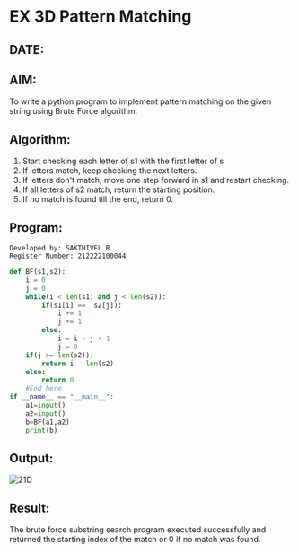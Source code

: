 # EX 3D Pattern Matching
## DATE:
## AIM:
To write a python program to implement pattern matching on the given string using Brute Force algorithm.

## Algorithm:

1. Start checking each letter of s1 with the first letter of s
2. If letters match, keep checking the next letters.
3. If letters don't match, move one step forward in s1 and restart checking.
4. If all letters of s2 match, return the starting position.
5. If no match is found till the end, return 0.  

## Program:

```
Developed by: SAKTHIVEL R
Register Number: 212222100044
```

```py
def BF(s1,s2):
    i = 0
    j = 0
    while(i < len(s1) and j < len(s2)):
        if(s1[i] ==  s2[j]):
            i += 1
            j += 1
        else:
            i = i - j + 1
            j = 0
    if(j >= len(s2)):
        return i - len(s2)
    else:
        return 0
    #End here
if __name__ == "__main__":
    a1=input() 
    a2=input() 
    b=BF(a1,a2)
    print(b)
```

## Output:

![21D](https://github.com/user-attachments/assets/9e2acc7a-7256-4c14-949c-35ae31b7662b)


## Result:

The brute force substring search program executed successfully and returned the starting index of the match or 0 if no match was found.
